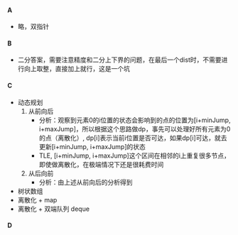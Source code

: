 #### A
* 略，双指针
#### B
* 二分答案，需要注意精度和二分上下界的问题，在最后一个dist时，不需要进行向上取整，直接加上就行，这是一个坑
#### C
* 动态规划
    1. 从前向后
        * 分析：观察到元素0的i位置的状态会影响到的点的位置为[i+minJump, i+maxJump]，所以根据这个思路做dp，事先可以处理好所有元素为0的点（离散化）, dp[i]表示当前i位置是否可达，如果dp[i]可达，就去更新[i+minJump, i+maxJump]的状态
        * TLE, [i+minJump, i+maxJump]这个区间在相邻的i上重复很多节点，即使做离散化，在极端情况下还是很耗费时间
    2. 从后向前
        * 分析：由上述从前向后的分析得到
* 树状数组
* 离散化 + map
* 离散化 + 双端队列 deque
#### D
